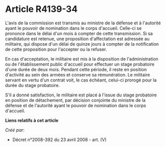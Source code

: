 # Article R4139-34

L'avis de la commission est transmis au ministre de la défense et à l'autorité ayant le pouvoir de nomination dans le corps
d'accueil. Celle-ci se prononce dans le délai d'un mois à compter de cette transmission. Si sa candidature est retenue, une
proposition d'affectation est adressée au militaire, qui dispose d'un délai de quinze jours à compter de la notification de
cette proposition pour l'accepter ou la refuser.

En cas d'acceptation, le militaire est mis à la disposition de l'administration ou de l'établissement public d'accueil pour
effectuer un stage probatoire d'une durée de deux mois. Pendant cette période, il reste en position d'activité au sein des
armées et conserve sa rémunération. Le militaire servant en vertu d'un contrat voit, le cas échéant, celui-ci prorogé pour la
durée du stage probatoire.

S'il a donné satisfaction, le militaire est placé à l'issue du stage probatoire en position de détachement, par décision
conjointe du ministre de la défense et de l'autorité ayant le pouvoir de nomination dans le corps d'accueil.

**Liens relatifs à cet article**

_Créé par_:

  - Décret n°2008-392 du 23 avril 2008 - art. (V)
